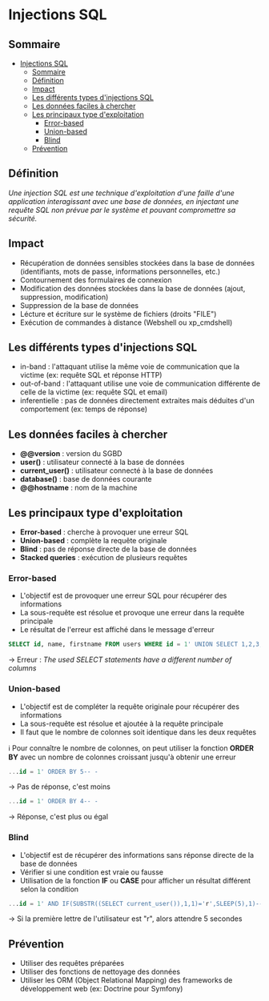 # Injections SQL

## Sommaire
- [Injections SQL](#injections-sql)
  - [Sommaire](#sommaire)
  - [Définition](#définition)
  - [Impact](#impact)
  - [Les différents types d'injections SQL](#les-différents-types-dinjections-sql)
  - [Les données faciles à chercher](#les-données-faciles-à-chercher)
  - [Les principaux type d'exploitation](#les-principaux-type-dexploitation)
    - [Error-based](#error-based)
    - [Union-based](#union-based)
    - [Blind](#blind)
  - [Prévention](#prévention)


## Définition

*Une injection SQL est une technique d'exploitation d'une faille d'une application interagissant avec une base de données, en injectant une requête SQL non prévue par le système et pouvant compromettre sa sécurité.*

## Impact

- Récupération de données sensibles stockées dans la base de données (identifiants, mots de passe, informations personnelles, etc.)
- Contournement des formulaires de connexion
- Modification des données stockées dans la base de données (ajout, suppression, modification)
- Suppression de la base de données
- Lécture et écriture sur le système de fichiers (droits "FILE")
- Exécution de commandes à distance (Webshell ou xp_cmdshell)

## Les différents types d'injections SQL

- in-band : l'attaquant utilise la même voie de communication que la victime (ex: requête SQL et réponse HTTP)
- out-of-band : l'attaquant utilise une voie de communication différente de celle de la victime (ex: requête SQL et email)
- inferentielle : pas de données directement extraites mais déduites d'un comportement (ex: temps de réponse)

## Les données faciles à chercher

- **@@version** : version du SGBD
- **user()** : utilisateur connecté à la base de données
- **current_user()** : utilisateur connecté à la base de données
- **database()** : base de données courante
- **@@hostname** : nom de la machine

## Les principaux type d'exploitation

- **Error-based** : cherche à provoquer une erreur SQL
- **Union-based** : complète la requête originale
- **Blind** : pas de réponse directe de la base de données
- **Stacked queries** : exécution de plusieurs requêtes

### Error-based

- L'objectif est de provoquer une erreur SQL pour récupérer des informations
- La sous-requête est résolue et provoque une erreur dans la requête principale
- Le résultat de l'erreur est affiché dans le message d'erreur

```sql
SELECT id, name, firstname FROM users WHERE id = 1' UNION SELECT 1,2,3,4,5,6,7,8,9,10,11,12,13,14,15 FROM information_schema.tables -- -
```
→ Erreur : *The used SELECT statements have a different number of columns*

### Union-based

- L'objectif est de compléter la requête originale pour récupérer des informations
- La sous-requête est résolue et ajoutée à la requête principale
- Il faut que le nombre de colonnes soit identique dans les deux requêtes

ℹ️ Pour connaître le nombre de colonnes, on peut utiliser la fonction **ORDER BY** avec un nombre de colonnes croissant jusqu'à obtenir une erreur

```sql
...id = 1' ORDER BY 5-- -
```
→ Pas de réponse, c'est moins

```sql
...id = 1' ORDER BY 4-- -
```
→ Réponse, c'est plus ou égal

### Blind

- L'objectif est de récupérer des informations sans réponse directe de la base de données
- Vérifier si une condition est vraie ou fausse
- Utilisation de la fonction **IF** ou **CASE** pour afficher un résultat différent selon la condition

```sql
...id = 1' AND IF(SUBSTR((SELECT current_user()),1,1)='r',SLEEP(5),1)-- -
```
→ Si la première lettre de l'utilisateur est "r", alors attendre 5 secondes

## Prévention

- Utiliser des requêtes préparées
- Utiliser des fonctions de nettoyage des données
- Utiliser les ORM (Object Relational Mapping) des frameworks de développement web (ex: Doctrine pour Symfony)